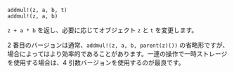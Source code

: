 ```
addmul!(z, a, b, t)
addmul!(z, a, b)
```

`z + a * b` を返し、必要に応じてオブジェクト `z` と `t` を変更します。

2 番目のバージョンは通常、`addmul!(z, a, b, parent(z)())` の省略形ですが、場合によってはより効率的であることがあります。一連の操作で一時ストレージを使用する場合は、4 引数バージョンを使用するのが最良です。
